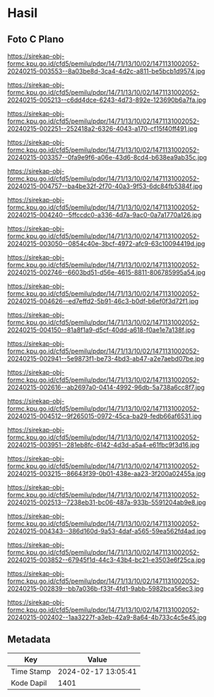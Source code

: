 # Hasil

## Foto C Plano

https://sirekap-obj-formc.kpu.go.id/cfd5/pemilu/pdpr/14/71/13/10/02/1471131002052-20240215-003553--8a03be8d-3ca4-4d2c-a811-be5bcb1d9574.jpg

https://sirekap-obj-formc.kpu.go.id/cfd5/pemilu/pdpr/14/71/13/10/02/1471131002052-20240215-005213--c6dd4dce-6243-4d73-892e-123690b6a7fa.jpg

https://sirekap-obj-formc.kpu.go.id/cfd5/pemilu/pdpr/14/71/13/10/02/1471131002052-20240215-002251--252418a2-6326-4043-a170-cf15f40ff491.jpg

https://sirekap-obj-formc.kpu.go.id/cfd5/pemilu/pdpr/14/71/13/10/02/1471131002052-20240215-003357--0fa9e9f6-a06e-43d6-8cd4-b638ea9ab35c.jpg

https://sirekap-obj-formc.kpu.go.id/cfd5/pemilu/pdpr/14/71/13/10/02/1471131002052-20240215-004757--ba4be32f-2f70-40a3-9f53-6dc84fb5384f.jpg

https://sirekap-obj-formc.kpu.go.id/cfd5/pemilu/pdpr/14/71/13/10/02/1471131002052-20240215-004240--5ffccdc0-a336-4d7a-9ac0-0a7a1770a126.jpg

https://sirekap-obj-formc.kpu.go.id/cfd5/pemilu/pdpr/14/71/13/10/02/1471131002052-20240215-003050--0854c40e-3bcf-4972-afc9-63c10094419d.jpg

https://sirekap-obj-formc.kpu.go.id/cfd5/pemilu/pdpr/14/71/13/10/02/1471131002052-20240215-002746--6603bd51-d56e-4615-8811-806785995a54.jpg

https://sirekap-obj-formc.kpu.go.id/cfd5/pemilu/pdpr/14/71/13/10/02/1471131002052-20240215-004626--ed7effd2-5b91-46c3-b0df-b6ef0f3d72f1.jpg

https://sirekap-obj-formc.kpu.go.id/cfd5/pemilu/pdpr/14/71/13/10/02/1471131002052-20240215-004150--81a8f1a9-d5cf-40dd-a618-f0ae1e7a138f.jpg

https://sirekap-obj-formc.kpu.go.id/cfd5/pemilu/pdpr/14/71/13/10/02/1471131002052-20240215-002941--5e9873f1-be73-4bd3-ab47-a2e7aebd07be.jpg

https://sirekap-obj-formc.kpu.go.id/cfd5/pemilu/pdpr/14/71/13/10/02/1471131002052-20240215-002616--ab2697a0-0414-4992-96db-5a738a6cc8f7.jpg

https://sirekap-obj-formc.kpu.go.id/cfd5/pemilu/pdpr/14/71/13/10/02/1471131002052-20240215-004512--9f265015-0972-45ca-ba29-fedb66af6531.jpg

https://sirekap-obj-formc.kpu.go.id/cfd5/pemilu/pdpr/14/71/13/10/02/1471131002052-20240215-003951--281eb8fc-6142-4d3d-a5a4-e61fbc9f3d16.jpg

https://sirekap-obj-formc.kpu.go.id/cfd5/pemilu/pdpr/14/71/13/10/02/1471131002052-20240215-003215--86643f39-0b01-438e-aa23-3f200a02455a.jpg

https://sirekap-obj-formc.kpu.go.id/cfd5/pemilu/pdpr/14/71/13/10/02/1471131002052-20240215-002513--7238eb31-bc06-487a-933b-5591204ab9e8.jpg

https://sirekap-obj-formc.kpu.go.id/cfd5/pemilu/pdpr/14/71/13/10/02/1471131002052-20240215-004343--386d160d-9a53-4daf-a565-59ea562fd4ad.jpg

https://sirekap-obj-formc.kpu.go.id/cfd5/pemilu/pdpr/14/71/13/10/02/1471131002052-20240215-003852--67945f1d-44c3-43b4-bc21-e3503e6f25ca.jpg

https://sirekap-obj-formc.kpu.go.id/cfd5/pemilu/pdpr/14/71/13/10/02/1471131002052-20240215-002839--bb7a036b-f33f-4fd1-9abb-5982bca56ec3.jpg

https://sirekap-obj-formc.kpu.go.id/cfd5/pemilu/pdpr/14/71/13/10/02/1471131002052-20240215-002402--1aa3227f-a3eb-42a9-8a64-4b733c4c5e45.jpg


## Metadata

| Key        | Value               |
| ---------- | ------------------- |
| Time Stamp | 2024-02-17 13:05:41 |
| Kode Dapil | 1401                |



